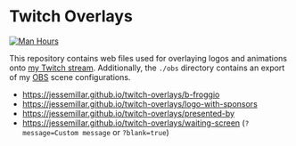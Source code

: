 # Twitch Overlays

[![Man Hours](https://img.shields.io/endpoint?url=https%3A%2F%2Fmh.jessemillar.com%2Fhours%3Frepo%3Dhttps%3A%2F%2Fgithub.com%2Fjessemillar%2Ftwitch-overlays.git)](https://jessemillar.com/r/man-hours)

This repository contains web files used for overlaying logos and animations onto [my Twitch stream](https://jessemillar.com/r/twitch). Additionally, the `./obs` directory contains an export of my [OBS](https://obsproject.com/) scene configurations.

- https://jessemillar.github.io/twitch-overlays/b-froggio
- https://jessemillar.github.io/twitch-overlays/logo-with-sponsors
- https://jessemillar.github.io/twitch-overlays/presented-by
- https://jessemillar.github.io/twitch-overlays/waiting-screen (`?message=Custom message` or `?blank=true`)
